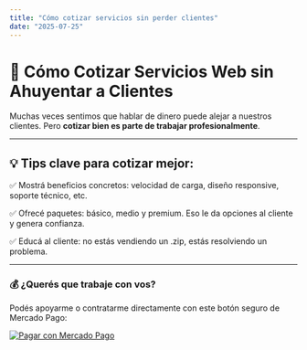 ```yaml
---
title: "Cómo cotizar servicios sin perder clientes"
date: "2025-07-25"
---
```


# 💼 Cómo Cotizar Servicios Web sin Ahuyentar a Clientes

Muchas veces sentimos que hablar de dinero puede alejar a nuestros clientes. Pero **cotizar bien es parte de trabajar profesionalmente**.

---

## 💡 Tips clave para cotizar mejor:

✅ Mostrá beneficios concretos: velocidad de carga, diseño responsive, soporte técnico, etc.

✅ Ofrecé paquetes: básico, medio y premium. Eso le da opciones al cliente y genera confianza.

✅ Educá al cliente: no estás vendiendo un .zip, estás resolviendo un problema.

---

### 💰 ¿Querés que trabaje con vos?

Podés apoyarme o contratarme directamente con este botón seguro de Mercado Pago:

[![Pagar con Mercado Pago](https://img.shields.io/badge/Pagar%20con-Mercado%20Pago-25D366?style=for-the-badge&logo=mercadopago)](https://link.mercadopago.com.ar/dezer0m0nt0libr3)
